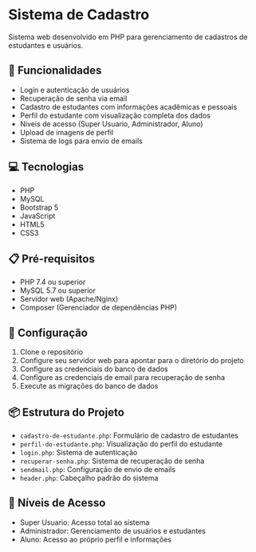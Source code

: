 # Sistema de Cadastro

Sistema web desenvolvido em PHP para gerenciamento de cadastros de estudantes e usuários.

## 🚀 Funcionalidades

- Login e autenticação de usuários
- Recuperação de senha via email
- Cadastro de estudantes com informações acadêmicas e pessoais
- Perfil do estudante com visualização completa dos dados
- Níveis de acesso (Super Usuario, Administrador, Aluno)
- Upload de imagens de perfil
- Sistema de logs para envio de emails

## 💻 Tecnologias

- PHP
- MySQL
- Bootstrap 5
- JavaScript
- HTML5
- CSS3

## 📋 Pré-requisitos

- PHP 7.4 ou superior
- MySQL 5.7 ou superior
- Servidor web (Apache/Nginx)
- Composer (Gerenciador de dependências PHP)

## 🔧 Configuração

1. Clone o repositório
2. Configure seu servidor web para apontar para o diretório do projeto
3. Configure as credenciais do banco de dados
4. Configure as credenciais de email para recuperação de senha
5. Execute as migrações do banco de dados

## 📦 Estrutura do Projeto

- `cadastro-de-estudante.php`: Formulário de cadastro de estudantes
- `perfil-do-estudante.php`: Visualização do perfil do estudante
- `login.php`: Sistema de autenticação
- `recuperar-senha.php`: Sistema de recuperação de senha
- `sendmail.php`: Configuração de envio de emails
- `header.php`: Cabeçalho padrão do sistema

## 👥 Níveis de Acesso

- Super Usuario: Acesso total ao sistema
- Administrador: Gerenciamento de usuários e estudantes
- Aluno: Acesso ao próprio perfil e informações

